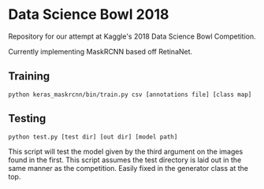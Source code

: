 # Data Science Bowl 2018
Repository for our attempt at Kaggle's 2018 Data Science Bowl Competition.

Currently implementing MaskRCNN based off RetinaNet.

## Training
```
python keras_maskrcnn/bin/train.py csv [annotations file] [class map]
```

## Testing
```
python test.py [test dir] [out dir] [model path]
```
This script will test the model given by the third argument on the images found in the first. This script assumes the test directory is laid out in the same manner as the competition. Easily fixed in the generator class at the top.
